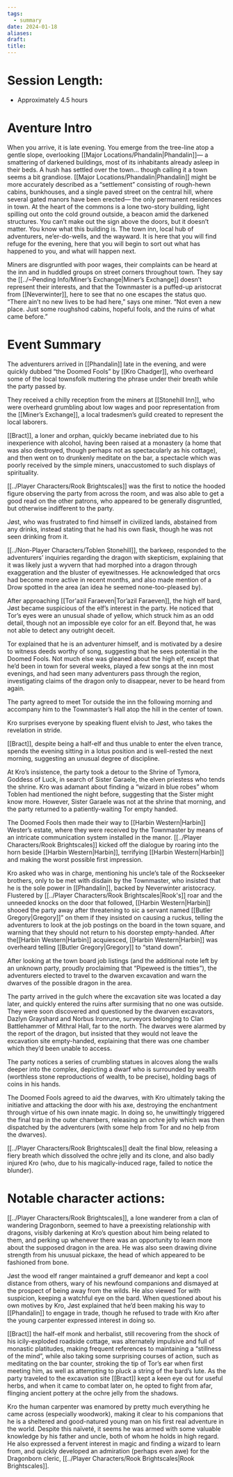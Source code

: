 ```yaml
---
tags:
  - summary
date: 2024-01-18
aliases: 
draft: 
title:
---
```

# Session Length:
 * Approximately 4.5 hours
# Aventure Intro
When you arrive, it is late evening. You emerge from the tree-line atop a gentle slope, overlooking [[Major Locations/Phandalin|Phandalin]]— a smattering of darkened buildings, most of its inhabitants already asleep in their beds. A hush has settled over the town… though calling it a town seems a bit grandiose. [[Major Locations/Phandalin|Phandalin]] might be more accurately described as a “settlement” consisting of rough-hewn cabins, bunkhouses, and a single paved street on the central hill, where several gated manors have been erected— the only permanent residences in town. At the heart of the commons is a lone two-story building, light spilling out onto the cold ground outside, a beacon amid the darkened structures. You can’t make out the sign above the doors, but it doesn’t matter. You know what this building is. The town inn, local hub of adventurers, ne’er-do-wells, and the wayward. It is here that you will find refuge for the evening, here that you will begin to sort out what has happened to you, and what will happen next.


Miners are disgruntled with poor wages, their complaints can be heard at the inn and in huddled groups on street corners throughout town. They say the [[../~Pending Info/Miner’s Exchange|Miner’s Exchange]] doesn’t represent their interests, and that the Townmaster is a puffed-up aristocrat from [[Neverwinter]], here to see that no one escapes the status quo. “There ain’t no new lives to be had here,” says one miner. “Not even a new place. Just some roughshod cabins, hopeful fools, and the ruins of what came before.”
# Event Summary
The adventurers arrived in [[Phandalin]] late in the evening, and were quickly dubbed “the Doomed Fools” by [[Kro Chadger]], who overheard some of the local townsfolk muttering the phrase under their breath while the party passed by.

They received a chilly reception from the miners at [[Stonehill Inn]], who were overheard grumbling about low wages and poor representation from the [[Miner’s Exchange]], a local tradesmen’s guild created to represent the local laborers. 

[[Bract]], a loner and orphan, quickly became inebriated due to his inexperience with alcohol, having been raised at a monastery (a home that was also destroyed, though perhaps not as spectacularly as his cottage), and then went on to drunkenly meditate on the bar, a spectacle which was poorly received by the simple miners, unaccustomed to such displays of spirituality.

[[../Player Characters/Rook Brightscales]] was the first to notice the hooded figure observing the party from across the room, and was also able to get a good read on the other patrons, who appeared to be generally disgruntled, but otherwise indifferent to the party.

Jøst, who was frustrated to find himself in civilized lands, abstained from any drinks, instead stating that he had his own flask, though he was not seen drinking from it.

[[../Non-Player Characters/Toblen Stonehill]], the barkeep, responded to the adventurers’ inquiries regarding the dragon with skepticism, explaining that it was likely just a wyvern that had morphed into a dragon through exaggeration and the bluster of eyewitnesses. He acknowledged that orcs had become more active in recent months, and also made mention of a Drow spotted in the area (an idea he seemed none-too-pleased by).

After approaching [[Tor'azil Faraeven|Tor’azil Faraeven]], the high elf bard, Jøst became suspicious of the elf’s interest in the party. He noticed that Tor’s eyes were an unusual shade of yellow, which struck him as an odd detail, though not an impossible eye color for an elf. Beyond that, he was not able to detect any outright deceit. 

Tor explained that he is an adventurer himself, and is motivated by a desire to witness deeds worthy of song, suggesting that he sees potential in the Doomed Fools. Not much else was gleaned about the high elf, except that he’d been in town for several weeks, played a few songs at the inn most evenings, and had seen many adventurers pass through the region, investigating claims of the dragon only to disappear, never to be heard from again.

The party agreed to meet Tor outside the inn the following morning and accompany him to the Townmaster’s Hall atop the hill in the center of town. 

Kro surprises everyone by speaking fluent elvish to Jøst, who takes the revelation in stride.

[[Bract]], despite being a half-elf and thus unable to enter the elven trance, spends the evening sitting in a lotus position and is well-rested the next morning, suggesting an unusual degree of discipline.

At Kro’s insistence, the party took a detour to the Shrine of Tymora, Goddess of Luck, in search of Sister Garaele, the elven priestess who tends the shrine. Kro was adamant about finding a “wizard in blue robes” whom Toblen had mentioned the night before, suggesting that the Sister might know more. However, Sister Garaele was not at the shrine that morning, and the party returned to a patiently-waiting Tor empty handed.

The Doomed Fools then made their way to [[Harbin Western|Harbin]] Wester’s estate, where they were received by the Townmaster by means of an intricate communication system installed in the manor. [[../Player Characters/Rook Brightscales]] kicked off the dialogue by roaring into the horn beside [[Harbin Western|Harbin]], terrifying [[Harbin Western|Harbin]] and making the worst possible first impression.

Kro asked who was in charge, mentioning his uncle’s tale of the Rockseeker brothers, only to be met with disdain by the Townmaster, who insisted that he is the sole power in [[Phandalin]], backed by Neverwinter aristocracy. Flustered by [[../Player Characters/Rook Brightscales|Rook's]] roar and the unneeded knocks on the door that followed, [[Harbin Western|Harbin]] shooed the party away after threatening to sic a servant named [[Butler Gregory|Gregory]]” on them if they insisted on causing a ruckus, telling the adventurers to look at the job postings on the board in the town square, and warning that they should not return to his doorstep empty-handed. After the[[Harbin Western|Harbin]] acquiesced, [[Harbin Western|Harbin]] was overheard telling [[Butler Gregory|Gregory]] to “stand down”.

After looking at the town board job listings (and the additional note left by an unknown party, proudly proclaiming that “Pipeweed is the titties”), the adventurers elected to travel to the dwarven excavation and warn the dwarves of the possible dragon in the area.

The party arrived in the gulch where the excavation site was located a day later, and quickly entered the ruins after surmising that no one was outside. They were soon discovered and questioned by the dwarven excavators, Dazlyn Grayshard and Norbus Ironrune, surveyors belonging to Clan Battlehammer of Mithral Hall, far to the north. The dwarves were alarmed by the report of the dragon, but insisted that they would not leave the excavation site empty-handed, explaining that there was one chamber which they’d been unable to access.

The party notices a series of crumbling statues in alcoves along the walls deeper into the complex, depicting a dwarf who is surrounded by wealth (worthless stone reproductions of wealth, to be precise), holding bags of coins in his hands.

The Doomed Fools agreed to aid the dwarves, with Kro ultimately taking the initiative and attacking the door with his axe, destroying the enchantment through virtue of his own innate magic. In doing so, he unwittingly triggered the final trap in the outer chambers, releasing an ochre jelly which was then dispatched by the adventurers (with some help from Tor and no help from the dwarves).

[[../Player Characters/Rook Brightscales]] dealt the final blow, releasing a fiery breath which dissolved the ochre jelly and its clone, and also badly injured Kro (who, due to his magically-induced rage, failed to notice the blunder).


# Notable character actions:


[[../Player Characters/Rook Brightscales]], a lone wanderer from a clan of wandering Dragonborn, seemed to have a preexisting relationship with dragons, visibly darkening at Kro’s question about him being related to them, and perking up whenever there was an opportunity to learn more about the supposed dragon in the area. He was also seen drawing divine strength from his unusual pickaxe, the head of which appeared to be fashioned from bone.

Jøst the wood elf ranger maintained a gruff demeanor and kept a cool distance from others, wary of his newfound companions and dismayed at the prospect of being away from the wilds. He also viewed Tor with suspicion, keeping a watchful eye on the bard. When questioned about his own motives by Kro, Jøst explained that he’d been making his way to [[Phandalin]] to engage in trade, though he refused to trade with Kro after the young carpenter expressed interest in doing so.

[[Bract]] the half-elf monk and herbalist, still recovering from the shock of his icily-exploded roadside cottage, was alternately impulsive and full of monastic platitudes, making frequent references to maintaining a “stillness of the mind”, while also taking some surprising courses of action, such as meditating on the bar counter, stroking the tip of Tor’s ear when first meeting him, as well as attempting to pluck a string of the bard’s lute. As the party traveled to the excavation site [[Bract]] kept a keen eye out for useful herbs, and when it came to combat later on, he opted to fight from afar, flinging ancient pottery at the ochre jelly from the shadows.

Kro the human carpenter was enamored by pretty much everything he came across (especially woodwork), making it clear to his companions that he is a sheltered and good-natured young man on his first real adventure in the world. Despite this naïveté, it seems he was armed with some valuable knowledge by his father and uncle, both of whom he holds in high regard. He also expressed a fervent interest in magic and finding a wizard to learn from, and quickly developed an admiration (perhaps even awe) for the Dragonborn cleric, [[../Player Characters/Rook Brightscales|Rook Brightscales]].